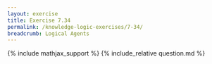 ```yaml
---
layout: exercise
title: Exercise 7.34
permalink: /knowledge-logic-exercises/7-34/
breadcrumb: Logical Agents
---
```


{% include mathjax_support %}
{% include_relative question.md %}
